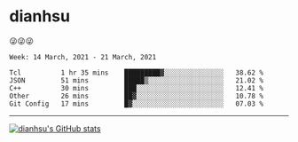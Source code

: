 
# dianhsu

:stuck_out_tongue_winking_eye::stuck_out_tongue_winking_eye::stuck_out_tongue_winking_eye:

<!--START_SECTION:waka-->
```text
Week: 14 March, 2021 - 21 March, 2021

Tcl          1 hr 35 mins    █████████▓░░░░░░░░░░░░░░░   38.62 % 
JSON         51 mins         █████▒░░░░░░░░░░░░░░░░░░░   21.02 % 
C++          30 mins         ███░░░░░░░░░░░░░░░░░░░░░░   12.41 % 
Other        26 mins         ██▓░░░░░░░░░░░░░░░░░░░░░░   10.78 % 
Git Config   17 mins         █▓░░░░░░░░░░░░░░░░░░░░░░░   07.03 % 
```
<!--END_SECTION:waka-->

---

[![dianhsu's GitHub stats](https://github-readme-stats.vercel.app/api?username=dianhsu)](https://github.com/anuraghazra/github-readme-stats)
